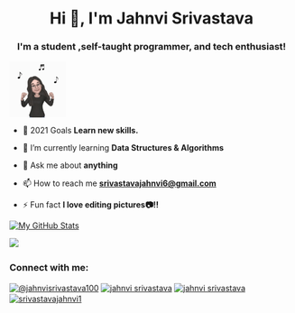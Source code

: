 <h1 align="center">Hi 👋, I'm Jahnvi Srivastava</h1>
<h3 align="center">I'm a student ,self-taught programmer, and tech enthusiast!</h3>
<img align="center" src="1.gif" width="100" height="100" />





- 🥅 2021 Goals **Learn new skills.**

- 🌱 I’m currently learning **Data Structures & Algorithms**

- 💬 Ask me about **anything**

- 📫 How to reach me **srivastavajahnvi6@gmail.com**

- ⚡ Fun fact **I love editing pictures📷!!**



[![My GitHub Stats](https://github-readme-stats.vercel.app/api/?username=jahnvisrivastava100&count_private=true&theme=tokyonight&showicons=true)]()





<img src="https://github-readme-streak-stats.herokuapp.com/?user=jahnvisrivastava100" /> 



<h3 align="left">Connect with me:</h3>
<p align="left">
<a href="https://dev.to/jahnvisrivastava100" target="blank"><img align="center" src="https://cdn.jsdelivr.net/npm/simple-icons@3.0.1/icons/dev-dot-to.svg" alt="@jahnvisrivastava100" height="30" width="40" /></a>
<a href="https://www.linkedin.com/in/jahnvi-srivastava-362435192/" target="blank"><img align="center" src="https://cdn.jsdelivr.net/npm/simple-icons@3.0.1/icons/linkedin.svg" alt="jahnvi srivastava" height="30" width="40" /></a>
<a href="https://stackoverflow.com/users/12949186/jahnvi-srivastava?tab=profile" target="blank"><img align="center" src="https://cdn.jsdelivr.net/npm/simple-icons@3.0.1/icons/stackoverflow.svg" alt="jahnvi srivastava" height="30" width="40" /></a>
<a href="https://www.hackerrank.com/srivastavajahnv1" target="blank"><img align="center" src="https://cdn.jsdelivr.net/npm/simple-icons@3.0.1/icons/hackerrank.svg" alt="srivastavajahnvi1" height="30" width="40" /></a>


